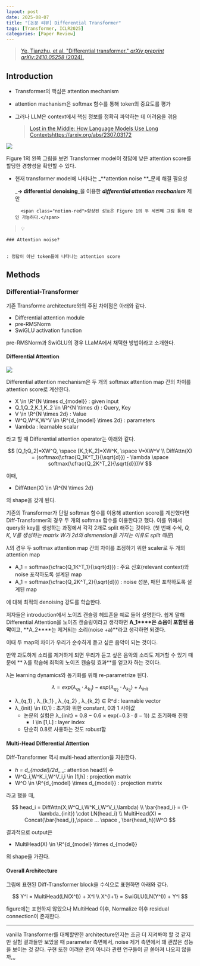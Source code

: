 ```yaml
---
layout: post
date: 2025-08-07
title: "[논문 리뷰] Differential Transformer"
tags: [Transformer, ICLR2025]
categories: [Paper Review]
---
```


> [Ye, Tianzhu, et al. "Differential transformer." ](https://arxiv.org/abs/2410.05258)[_arXiv preprint arXiv:2410.05258_](https://arxiv.org/abs/2410.05258)[ (2024).](https://arxiv.org/abs/2410.05258)



## Introduction

- Transformer의 핵심은 attention mechanism
- attention machanism은 softmax 함수를 통해 token의 중요도를 평가
- 그러나 LLM은 context에서 핵심 정보를 정확히 파악하는 데 어려움을 겪음

	> [Lost in the Middle: How Language Models Use Long Contextshttps://arxiv.org/abs/2307.03172](https://arxiv.org/abs/2307.03172)


![](https://prod-files-secure.s3.us-west-2.amazonaws.com/542b861c-36a8-4051-84e5-8804b6728dba/9083ea56-691a-4752-ae26-47f403431ac8/image.png?X-Amz-Algorithm=AWS4-HMAC-SHA256&X-Amz-Content-Sha256=UNSIGNED-PAYLOAD&X-Amz-Credential=ASIAZI2LB466TWHBHVHB%2F20250901%2Fus-west-2%2Fs3%2Faws4_request&X-Amz-Date=20250901T091058Z&X-Amz-Expires=3600&X-Amz-Security-Token=IQoJb3JpZ2luX2VjEKn%2F%2F%2F%2F%2F%2F%2F%2F%2F%2FwEaCXVzLXdlc3QtMiJHMEUCIQDxYhmUeZywx8wdlUq3OTZaVq1DgZP3iJtfr6E%2FG1P0mQIgUa74L32dDynzbnKpXho6wP6GbTC2rOJZ%2FspsLtg%2FtWsq%2FwMIEhAAGgw2Mzc0MjMxODM4MDUiDGZ9qK8cH%2FfFfDcEFircA4VYJpPY9B1wuUj5heh1GDiw4lWibzTIEasUhi7j5WjzLwJY%2BMpnGWleMNpwH6V0VRlvPtEe18mVOrv1tkt7%2BMQvAuniXXzJQ3kIc6wJPaPO1ZDAfm6D%2B5MjT4AtsVufGkA06xxhak0PzOmlaer0qRMjE6BrvHE05t0gWawxllRlWKPInV0IGbfJ64NPc%2BS2T17tQ%2FK33XGlW2RVkHusfqACW2YmstDoCwbNrX0c2sz2F7I7jvnRYj7X%2BzrinXEaZ0YMPULQK6mj0yH1KC%2BxcuIYoSHV1B6fGXtcmXafAj6zg51Z1XuTyUY39YUXKTAt%2B19LrYQuVu7rGpHhzDJLt55RJBTDxfqSHvUNHe%2FleWvnew6ThifyN1W6lbGKRmzEJJ2zsbO%2BOBoJ5z9C8g9KGr11q20VXI22n7X5xwVXR3Uq%2BS4mjkzozRg%2FGHfTyjJd6K7AQE%2FCIA8qPtbliXrhzstLAvpjnNXCLz0y5DvRblR5u37wgEf44ZLh7sWZcVZjMukXdcBGGzCMbr5Ou%2BBGmb9yIIEgO1eQPcyKrIPXVmbMjtriAXyl67PeRsCXXoLo2zpML6tl2FgLNmC6lXqo0PxA3C34DiLWiasNaoxiliNJz7ZTeK8H5VJZxD0pMMez1cUGOqUB5fBoZO%2F1aIdVpHESUAVDYlP8yUREZsEXg7RClDLBbu4T8crMcntEyaPGG%2FQiig4by3l8yxuXS67%2Blt9Fy0c5CTqP1JtlQ%2Fk8s8jc%2FQB1Hmg9rKxpT2VLsnWrpr4%2FUn%2F%2FlZJxsgSJ0Yc%2FODwgRxnqMsZsNaPdyNRnWF%2BGjy63u5gUaitUEMYQqwKwH2bRPDnc0npsd0w2amKNjiNz7jDlSWSPuNTH&X-Amz-Signature=f503e06a0b4d98b2aefc226a14db05178f71f8e59b725b23ed7e71c8d16ebb52&X-Amz-SignedHeaders=host&x-amz-checksum-mode=ENABLED&x-id=GetObject)


Figure 1의 왼쪽 그림을 보면 Transformer model이 정답에 낮은 attention score를 할당한 경향성을 확인할 수 있다.

- 현재 transformer model에 나타나는 _**attention noise **_문제 해결 필요성

	_**→ differential denoising**_을 이용한 _**differential attention mechanism**_ 제안


		<span class="notion-red">향상된 성능은 Figure 1의 두 세번째 그림 통해 확인 가능하다.</span>


> 💡 


	### Attention noise?


	: 정답이 아닌 token들에 나타나는 attention score



## Methods



### Differential-Transformer


기존 Transforme architecture와의 주된 차이점은 아래와 같다.

- Differential attention module
- pre-RMSNorm
- SwiGLU activation function

pre-RMSNorm과 SwiGLU의 경우 LLaMA에서 채택한 방법이라고 소개한다.



#### Differential Attention


![](https://prod-files-secure.s3.us-west-2.amazonaws.com/542b861c-36a8-4051-84e5-8804b6728dba/116d70b2-1963-4810-9167-f4c7d8a06e8f/image.png?X-Amz-Algorithm=AWS4-HMAC-SHA256&X-Amz-Content-Sha256=UNSIGNED-PAYLOAD&X-Amz-Credential=ASIAZI2LB466TWHBHVHB%2F20250901%2Fus-west-2%2Fs3%2Faws4_request&X-Amz-Date=20250901T091058Z&X-Amz-Expires=3600&X-Amz-Security-Token=IQoJb3JpZ2luX2VjEKn%2F%2F%2F%2F%2F%2F%2F%2F%2F%2FwEaCXVzLXdlc3QtMiJHMEUCIQDxYhmUeZywx8wdlUq3OTZaVq1DgZP3iJtfr6E%2FG1P0mQIgUa74L32dDynzbnKpXho6wP6GbTC2rOJZ%2FspsLtg%2FtWsq%2FwMIEhAAGgw2Mzc0MjMxODM4MDUiDGZ9qK8cH%2FfFfDcEFircA4VYJpPY9B1wuUj5heh1GDiw4lWibzTIEasUhi7j5WjzLwJY%2BMpnGWleMNpwH6V0VRlvPtEe18mVOrv1tkt7%2BMQvAuniXXzJQ3kIc6wJPaPO1ZDAfm6D%2B5MjT4AtsVufGkA06xxhak0PzOmlaer0qRMjE6BrvHE05t0gWawxllRlWKPInV0IGbfJ64NPc%2BS2T17tQ%2FK33XGlW2RVkHusfqACW2YmstDoCwbNrX0c2sz2F7I7jvnRYj7X%2BzrinXEaZ0YMPULQK6mj0yH1KC%2BxcuIYoSHV1B6fGXtcmXafAj6zg51Z1XuTyUY39YUXKTAt%2B19LrYQuVu7rGpHhzDJLt55RJBTDxfqSHvUNHe%2FleWvnew6ThifyN1W6lbGKRmzEJJ2zsbO%2BOBoJ5z9C8g9KGr11q20VXI22n7X5xwVXR3Uq%2BS4mjkzozRg%2FGHfTyjJd6K7AQE%2FCIA8qPtbliXrhzstLAvpjnNXCLz0y5DvRblR5u37wgEf44ZLh7sWZcVZjMukXdcBGGzCMbr5Ou%2BBGmb9yIIEgO1eQPcyKrIPXVmbMjtriAXyl67PeRsCXXoLo2zpML6tl2FgLNmC6lXqo0PxA3C34DiLWiasNaoxiliNJz7ZTeK8H5VJZxD0pMMez1cUGOqUB5fBoZO%2F1aIdVpHESUAVDYlP8yUREZsEXg7RClDLBbu4T8crMcntEyaPGG%2FQiig4by3l8yxuXS67%2Blt9Fy0c5CTqP1JtlQ%2Fk8s8jc%2FQB1Hmg9rKxpT2VLsnWrpr4%2FUn%2F%2FlZJxsgSJ0Yc%2FODwgRxnqMsZsNaPdyNRnWF%2BGjy63u5gUaitUEMYQqwKwH2bRPDnc0npsd0w2amKNjiNz7jDlSWSPuNTH&X-Amz-Signature=d878ce974839cd94055f445d140403e83c421fc577b9d1949c5a97a836c0668e&X-Amz-SignedHeaders=host&x-amz-checksum-mode=ENABLED&x-id=GetObject)


Differential attention mechanism은 두 개의 softmax attention map 간의 차이를 attention score로 계산한다.

- X \in \R^{N \times d\_{model}} : given input
- Q\_1,Q\_2,K\_1,K\_2 \in \R^{N \times d} : Query, Key
- V \in \R^{N \times 2d} : Value
- W^Q,W^K,W^V \in \R^{d\_{model} \times 2d} : parameters
- \lambda : learnable scalar

라고 할 때 Differential attention operator는 아래와 같다.


$$
[Q_1;Q_2]=XW^Q, \space [K_1;K_2]=XW^K, \space V=XW^V \\
DiffAttn(X) = (softmax(\cfrac{Q_1K^T_1}{\sqrt{d}}) - \lambda \space softmax(\cfrac{Q_2K^T_2}{\sqrt{d}}))V
$$


이때,

- DiffAtten(X) \in \R^{N \times 2d}

의 shape을 갖게 된다.


기존의 Transformer가 단일 softmax 함수를 이용해 attention score를 계산했다면 Diff-Transformer의 경우 두 개의 softmax 함수를 이용한다고 했다. 이를 위해서 query와 key를 생성하는 과정에서 각각 2개로 split 해주는 것이다. <span class="notion-red">(첫 번째 수식, </span><span class="notion-red">_Q, K, V를 생성하는 matrix W가 2d의 dismension을 가지는 이유도 split 때문_</span><span class="notion-red">)</span>


 λ의 경우 두 softmax attention map 간의 차이를 조정하기 위한 scaler로 두 개의 attention map

- A\_1 = softmax(\cfrac{Q\_1K^T\_1}{\sqrt{d}}) : 주요 신호(relevant context)와 noise 포착하도록 설계된 map
- A\_1 = softmax(\cfrac{Q\_2K^T\_2}{\sqrt{d}}) : noise 성분, 패턴 포착하도록 설계된 map 

에 대해 최적의 denoising 강도를 학습한다.


저자들은 introduction에서 노이즈 캔슬링 헤드폰을 예로 들어 설명한다. 쉽게 말해 Differential Attention을 노이즈 캔슬링이라고 생각하면 **A\_1****은 소음이 포함된 음악**이고, **A\_2****는 제거되는 소리(noise +a)**라고 생각하면 되겠다. 


이때 두 map의 차이가 우리가 순수하게 듣고 싶은 음악이 되는 것이다. 


만약 과도하게 소리를 제거하게 되면 우리가 듣고 싶은 음악의 소리도 제거할 수 있기 때문에 ** λ를 학습해 최적의 노이즈 캔슬링 효과**를 얻고자 하는 것이다.


λ는 learning dynamics와 동기화를 위해 re-parametrize 된다.


$$
\lambda = exp(\lambda_{q_1} \cdot \lambda_{k_1}) - exp(\lambda_{q_2} \cdot \lambda_{k_2}) + \lambda_{init}
$$

- λ\_{q\_1} , λ\_{k\_1} , λ\_{q\_2} , λ\_{k\_2} ∈ R^d : learnable vector
- λ\_{init} \in (0,1) : 초기화 위한 constant, 0과 1 사이값
	- 논문의 실험은 λ\_{init} = 0.8 − 0.6 × exp(−0.3 · (l − 1)) 로 초기화해 진행
		- l \in [1,L] : layer index
	- 단순히 0.8로 사용하는 것도 robust함


#### **Multi-Head Differential Attention**


Diff-Transformer 역시 multi-head attention을 지원한다.

- _h = d\_{model}/2d__ _: attention head의 수
- W^Q\_i,W^K\_i,W^V\_i,i \in [1,h] : projection matrix
- W^O \in \R^{d\_{model} \times d\_{model}} : projection matrix

라고 했을 때,


$$
head_i = DiffAttn(X;W^Q_i,W^K_i,W^V_i,\lambda) \\
\bar{head_i} = (1-\lambda_{init}) \cdot LN(head_i) \\
MultiHead(X) = Concat(\bar{head_i},\space ... \space , \bar{head_h})W^O
$$


결과적으로 output은

- MultiHead(X) \in \R^{d\_{model} \times d\_{model}}

의 shape을 가진다.



#### Overall Architecture


그림에 표현된 Diff-Transformer block을 수식으로 표현하면 아래와 같다.


$$
Y^l = MultiHead(LN(X^l)) + X^l \\
X^{l+1} = SwiGLU(LN(Y^l)) + Y^l
$$


figure에는 표현하지 않았으나 MultiHead 이후, Normalize 이후 residual connection이 존재한다.


---


vanilla Transformer를 대체할만한 architecture인지는 조금 더 지켜봐야 할 것 같지만 실험 결과들만 보았을 때 parameter 측면에서, noise 제거 측면에서 꽤 괜찮은 성능을 보이는 것 같다. 구현 또한 어려운 편이 아니라 관련 연구들이 곧 쏟아져 나오지 않을까,,,

